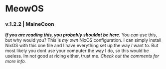 # MeowOS
### v.1.2.2 | MaineCoon

***If you are reading this, you probably shouldnt be here.***
You *can* use this, but why would you?
This is *my own* NixOS configuration. I can simply install NixOS with this one file and I have everything set up the way *I* want to.
But most likely you dont use your computer the way I do, so this would be useless.
Im not good at ricing either, trust me.
*Check out the comments for more info.*

